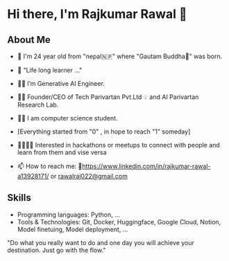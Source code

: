 # Hi there, I'm Rajkumar Rawal 👋

## About Me
- 🙏 I'm 24 year old from "nepal🇳🇵" where "Gautam Buddha🪷" was born.
- 🌱 "Life long learner ..."
- 🧑‍💻 I’m Generative AI Engineer.
- 🧑‍💻 Founder/CEO of Tech Parivartan Pvt.Ltd 💡 and AI Parivartan Research Lab.  
- 🧑‍🏫 I am computer science student.   
- [Everything started from "0" , in hope to reach "1" someday] 
- 🧑‍🤝‍🧑👫 Interested in hackathons or meetups to connect with people and learn from them and vise versa

- 📫 How to reach me: 🔗https://www.linkedin.com/in/rajkumar-rawal-a13928171/  or rawalraj022@gmail.com

## Skills
- Programming languages: Python, ...
- Tools & Technologies: Git, Docker, Huggingface, Google Cloud, Notion, Model finetuing, Model deployment,    ...


"Do what you really want to do and one day you will achieve your destination. Just go with the flow."


